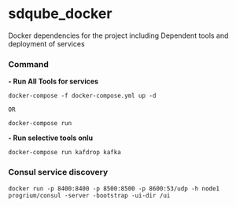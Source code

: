 # sdqube_docker
Docker dependencies for the project including Dependent tools and deployment of services


### Command
**- Run All Tools for services**

```
docker-compose -f docker-compose.yml up -d 

OR 

docker-compose run
```

**- Run selective tools onlu**

`docker-compose run kafdrop kafka`



### Consul service discovery

```docker run -p 8400:8400 -p 8500:8500 -p 8600:53/udp -h node1 progrium/consul -server -bootstrap -ui-dir /ui```
